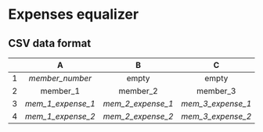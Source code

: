 # Expenses equalizer

## CSV data format

|   |         A         |         B         |         C         |           D           |           E           |
|:-:|:-----------------:|:-----------------:|:-----------------:|:---------------------:|:---------------------:|
| 1 |  *member_number*  |       empty       |       empty       |  mem_1_expenses_for:  |  mem_1_expenses_for:  |
| 2 |      member_1     |      member_2     |      member_3     |        member_2       |        member_3       |
| 3 | *mem_1_expense_1* | *mem_2_expense_1* | *mem_3_expense_1* |   *mem_1_expense_3*   |   *mem_1_expense_4*   |
| 4 | *mem_1_expense_2* | *mem_2_expense_2* | *mem_3_expense_2* |   *mem_1_expense_5*   |   *mem_1_expense_6*   |
